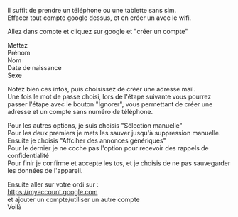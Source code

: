 Il suffit de prendre un téléphone ou une tablette sans sim.  
Effacer tout compte google dessus, et en créer un avec le wifi.

Allez dans compte et cliquez sur google et "créer un compte"  


Mettez  
Prénom  
Nom  
Date de naissance  
Sexe    


Notez bien ces infos, puis choisissez de créer une adresse mail.  
Une fois le mot de passe choisi, lors de l'étape suivante vous pourrez passer l'étape avec le bouton "Ignorer", vous permettant de créer une adresse et un compte sans numéro de téléphone.  

Pour les autres options, je suis choisis "Sélection manuelle"  
Pour les deux premiers je mets les sauver jusqu'à suppression manuelle.  
Ensuite je choisis "Affciher des annonces génériques"  
Pour le dernier je ne coche pas l'option pour recevoir des rappels de confidentialité  
Pour finir je confirme et accepte les tos, et je choisis de ne pas sauvegarder les données de l'appareil.  


Ensuite aller sur votre ordi sur :  
https://myaccount.google.com  
et ajouter un compte/utiliser un autre compte  
Voilà